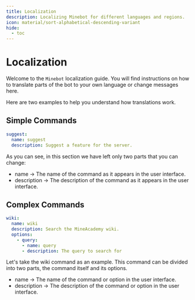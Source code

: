 ```yaml
---
title: Localization
description: Localizing Minebot for different languages and regions.
icon: material/sort-alphabetical-descending-variant
hide:
  - toc
---
```


# Localization

Welcome to the `Minebot` localization guide. You will find instructions on how to translate parts of the bot to your own language or change messages here.

Here are two examples to help you understand how translations work.

## Simple Commands
```yaml
suggest:
  name: suggest
  description: Suggest a feature for the server.
```

As you can see, in this section we have left only two parts that you can change:

- name -> The name of the command as it appears in the user interface.
- description -> The description of the command as it appears in the user interface.

## Complex Commands
```yaml
wiki:
  name: wiki
  description: Search the MineAcademy wiki.
  options:
    - query:
      - name: query
      - description: The query to search for
```

Let's take the wiki command as an example. This command can be divided into two parts, the command itself and its options.

- name -> The name of the command or option in the user interface.
- description -> The description of the command or option in the user interface.